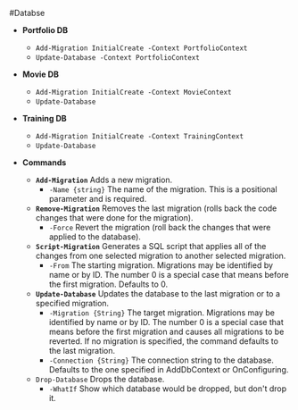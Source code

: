 ﻿#Databse

- **Portfolio DB**
  - `Add-Migration InitialCreate -Context PortfolioContext`
  - `Update-Database -Context PortfolioContext`

- **Movie DB**
  - `Add-Migration InitialCreate -Context MovieContext`
  - `Update-Database`

- **Training DB**
  - `Add-Migration InitialCreate -Context TrainingContext`
  - `Update-Database`

- **Commands**
  - **`Add-Migration`** Adds a new migration.
    - `-Name {string}` The name of the migration. This is a positional parameter and is required.
  - **`Remove-Migration`** Removes the last migration (rolls back the code changes that were done for the migration).
    - `-Force`	Revert the migration (roll back the changes that were applied to the database).
  - **`Script-Migration`** Generates a SQL script that applies all of the changes from one selected migration to another selected migration.
    - `-From` The starting migration. Migrations may be identified by name or by ID. The number 0 is a special case that means before the first migration. Defaults to 0.
  - **`Update-Database`** Updates the database to the last migration or to a specified migration.
    - `-Migration {String}` The target migration. Migrations may be identified by name or by ID. The number 0 is a special case that means before the first migration and causes all migrations to be reverted. If no migration is specified, the command defaults to the last migration.
    - `-Connection {String}` The connection string to the database. Defaults to the one specified in AddDbContext or OnConfiguring.
  - `Drop-Database` Drops the database.
    - `-WhatIf` Show which database would be dropped, but don't drop it.